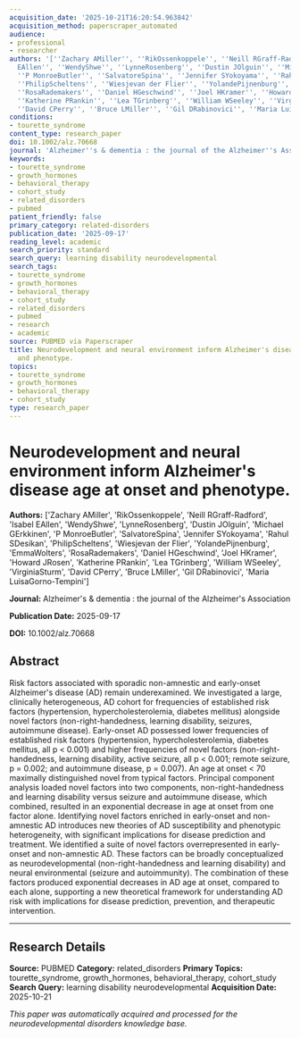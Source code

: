 ```yaml
---
acquisition_date: '2025-10-21T16:20:54.963842'
acquisition_method: paperscraper_automated
audience:
- professional
- researcher
authors: '[''Zachary AMiller'', ''RikOssenkoppele'', ''Neill RGraff-Radford'', ''Isabel
  EAllen'', ''WendyShwe'', ''LynneRosenberg'', ''Dustin JOlguin'', ''Michael GErkkinen'',
  ''P MonroeButler'', ''SalvatoreSpina'', ''Jennifer SYokoyama'', ''Rahul SDesikan'',
  ''PhilipScheltens'', ''Wiesjevan der Flier'', ''YolandePijnenburg'', ''EmmaWolters'',
  ''RosaRademakers'', ''Daniel HGeschwind'', ''Joel HKramer'', ''Howard JRosen'',
  ''Katherine PRankin'', ''Lea TGrinberg'', ''William WSeeley'', ''VirginiaSturm'',
  ''David CPerry'', ''Bruce LMiller'', ''Gil DRabinovici'', ''Maria LuisaGorno-Tempini'']'
conditions:
- tourette_syndrome
content_type: research_paper
doi: 10.1002/alz.70668
journal: 'Alzheimer''s & dementia : the journal of the Alzheimer''s Association'
keywords:
- tourette_syndrome
- growth_hormones
- behavioral_therapy
- cohort_study
- related_disorders
- pubmed
patient_friendly: false
primary_category: related-disorders
publication_date: '2025-09-17'
reading_level: academic
search_priority: standard
search_query: learning disability neurodevelopmental
search_tags:
- tourette_syndrome
- growth_hormones
- behavioral_therapy
- cohort_study
- related_disorders
- pubmed
- research
- academic
source: PUBMED via Paperscraper
title: Neurodevelopment and neural environment inform Alzheimer's disease age at onset
  and phenotype.
topics:
- tourette_syndrome
- growth_hormones
- behavioral_therapy
- cohort_study
type: research_paper
---
```


# Neurodevelopment and neural environment inform Alzheimer's disease age at onset and phenotype.

**Authors:** ['Zachary AMiller', 'RikOssenkoppele', 'Neill RGraff-Radford', 'Isabel EAllen', 'WendyShwe', 'LynneRosenberg', 'Dustin JOlguin', 'Michael GErkkinen', 'P MonroeButler', 'SalvatoreSpina', 'Jennifer SYokoyama', 'Rahul SDesikan', 'PhilipScheltens', 'Wiesjevan der Flier', 'YolandePijnenburg', 'EmmaWolters', 'RosaRademakers', 'Daniel HGeschwind', 'Joel HKramer', 'Howard JRosen', 'Katherine PRankin', 'Lea TGrinberg', 'William WSeeley', 'VirginiaSturm', 'David CPerry', 'Bruce LMiller', 'Gil DRabinovici', 'Maria LuisaGorno-Tempini']

**Journal:** Alzheimer's & dementia : the journal of the Alzheimer's Association

**Publication Date:** 2025-09-17

**DOI:** 10.1002/alz.70668

## Abstract

Risk factors associated with sporadic non-amnestic and early-onset Alzheimer's disease (AD) remain underexamined. We investigated a large, clinically heterogeneous, AD cohort for frequencies of established risk factors (hypertension, hypercholesterolemia, diabetes mellitus) alongside novel factors (non-right-handedness, learning disability, seizures, autoimmune disease). Early-onset AD possessed lower frequencies of established risk factors (hypertension, hypercholesterolemia, diabetes mellitus, all p < 0.001) and higher frequencies of novel factors (non-right-handedness, learning disability, active seizure, all p < 0.001; remote seizure, p = 0.002; and autoimmune disease, p = 0.007). An age at onset < 70 maximally distinguished novel from typical factors. Principal component analysis loaded novel factors into two components, non-right-handedness and learning disability versus seizure and autoimmune disease, which combined, resulted in an exponential decrease in age at onset from one factor alone. Identifying novel factors enriched in early-onset and non-amnestic AD introduces new theories of AD susceptibility and phenotypic heterogeneity, with significant implications for disease prediction and treatment. We identified a suite of novel factors overrepresented in early-onset and non-amnestic AD. These factors can be broadly conceptualized as neurodevelopmental (non-right-handedness and learning disability) and neural environmental (seizure and autoimmunity). The combination of these factors produced exponential decreases in AD age at onset, compared to each alone, supporting a new theoretical framework for understanding AD risk with implications for disease prediction, prevention, and therapeutic intervention.

---

## Research Details

**Source:** PUBMED
**Category:** related_disorders
**Primary Topics:** tourette_syndrome, growth_hormones, behavioral_therapy, cohort_study
**Search Query:** learning disability neurodevelopmental
**Acquisition Date:** 2025-10-21

*This paper was automatically acquired and processed for the neurodevelopmental disorders knowledge base.*
